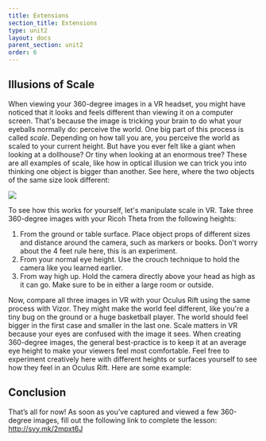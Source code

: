 ```yaml
---
title: Extensions
section_title: Extensions
type: unit2
layout: docs
parent_section: unit2
order: 6
---
```


## Illusions of Scale

When viewing your 360-degree images in a VR headset, you might have noticed that it looks and feels different than viewing it on a computer screen.  That's because the image is tricking your brain to do what your eyeballs normally do: perceive the world.  One big part of this process is called *scale*.  Depending on how tall you are, you perceive the world as scaled to your current height.  But have you ever felt like a giant when looking at a dollhouse?  Or tiny when looking at an enormous tree?  These are all examples of scale, like how in optical illusion we can trick you into thinking one object is bigger than another.  See here, where the two objects of the same size look different:

<img src="/images/docs/360_images/optical_illusion.jpg">

To see how this works for yourself, let's manipulate scale in VR.  Take three 360-degree images with your Ricoh Theta from the following heights:  

1. From the ground or table surface.  Place object props of different sizes and distance around the camera, such as markers or books.  Don't worry about the 4 feet rule here, this is an experiment.  
2. From your normal eye height.  Use the crouch technique to hold the camera like you learned earlier.  
3. From way high up.  Hold the camera directly above your head as high as it can go.  Make sure to be in either a large room or outside.  

Now, compare all three images in VR with your Oculus Rift using the same process with Vizor.  They might make the world feel different, like you're a tiny bug on the ground or a huge basketball player.  The world should feel bigger in the first case and smaller in the last one.  Scale matters in VR because your eyes are confused with the image it sees.  When creating 360-degree images, the general best-practice is to keep it at an average eye height to make your viewers feel most comfortable.  Feel free to experiment creatively here with different heights or surfaces yourself to see how they feel in an Oculus Rift.  Here are some example:

## Conclusion 

That’s all for now! As soon as you’ve captured and viewed a few 360-degree images, fill out the following link to complete the lesson: http://svy.mk/2mpxt6J




